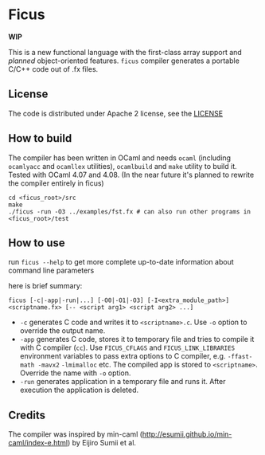 # Ficus

**WIP**

This is a new functional language with the first-class array support
and _planned_ object-oriented features. `ficus` compiler generates
a portable C/C++ code out of .fx files.

## License

The code is distributed under Apache 2 license, see the [LICENSE](LICENSE)

## How to build

The compiler has been written in OCaml and needs `ocaml`
(including `ocamlyacc` and `ocamllex` utilities),
`ocamlbuild` and `make` utility to build it.
Tested with OCaml 4.07 and 4.08.
(In the near future it's planned to rewrite the compiler entirely in ficus)

```
cd <ficus_root>/src
make
./ficus -run -O3 ../examples/fst.fx # can also run other programs in <ficus_root>/test
```

## How to use

run `ficus --help` to get more complete up-to-date information about command line parameters

here is brief summary:
```
ficus [-c|-app|-run|...] [-O0|-O1|-O3] [-I<extra_module_path>] <scriptname.fx> [-- <script arg1> <script arg2> ...]
```

* `-c` generates C code and writes it to `<scriptname>.c`. Use `-o` option to override the output name.
* `-app` generates C code, stores it to temporary file and tries to compile it with C compiler (`cc`). Use `FICUS_CFLAGS` and `FICUS_LINK_LIBRARIES` environment variables to pass extra options to C compiler, e.g. `-ffast-math -mavx2` `-lmimalloc` etc. The compiled app is stored to `<scriptname>`. Override the name with `-o` option.
* `-run` generates application in a temporary file and runs it. After execution the application is deleted.

## Credits

The compiler was inspired by min-caml
(http://esumii.github.io/min-caml/index-e.html) by Eijiro Sumii et al.
